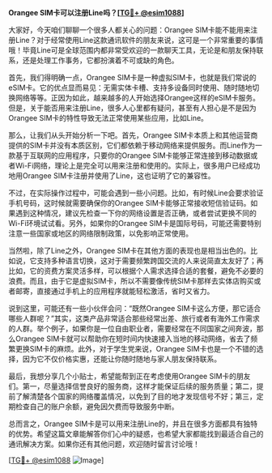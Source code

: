 **Orangee SIM卡可以注册Line吗？[[TG💪+ @esim1088](https://t.me/s/esim1088)]**

大家好，今天咱们聊聊一个很多人都关心的问题：Orangee SIM卡能不能用来注册Line？对于经常使用Line这款通讯软件的朋友来说，这可是一个非常重要的事情哦！毕竟Line可是全球范围内都非常受欢迎的一款聊天工具，无论是和朋友保持联系，还是处理工作事务，它都扮演着不可或缺的角色。

首先，我们得明确一点，Orangee SIM卡是一种虚拟SIM卡，也就是我们常说的eSIM卡。它的优点显而易见：无需实体卡槽、支持多设备同时使用、随时随地切换网络等等。正因为如此，越来越多的人开始选择Orangee这样的eSIM卡服务。但是，关于能否用来注册Line，很多人心里都有疑问，甚至有人担心是不是因为Orangee SIM卡的特性导致无法正常使用某些应用，比如Line。

那么，让我们从头开始分析一下吧。首先，Orangee SIM卡本质上和其他运营商提供的SIM卡并没有本质区别，它们都依赖于移动网络来提供服务。而Line作为一款基于互联网的应用程序，只要你的Orangee SIM卡能够正常连接到移动数据或者Wi-Fi网络，理论上是完全可以用来注册和使用的。实际上，很多用户已经成功地用Orangee SIM卡注册并使用了Line，这也证明了它的兼容性。

不过，在实际操作过程中，可能会遇到一些小问题。比如，有时候Line会要求验证手机号码，这时候就需要确保你的Orangee SIM卡能够正常接收短信验证码。如果遇到这种情况，建议先检查一下你的网络设置是否正确，或者尝试更换不同的Wi-Fi环境试试看。另外，如果你的Orangee SIM卡是国际号码，可能还需要特别注意一些国家或地区的网络限制政策，以免影响正常使用。

当然啦，除了Line之外，Orangee SIM卡在其他方面的表现也是相当出色的。比如说，它支持多种语言切换，这对于需要频繁跨国交流的人来说简直太友好了；再比如，它的资费方案灵活多样，可以根据个人需求选择合适的套餐，避免不必要的浪费。而且，由于它是虚拟SIM卡，所以不需要像传统SIM卡那样去实体店购买或者邮寄，直接通过手机上的应用程序就能轻松激活，省时又省力。

说到这里，可能还有一些小伙伴会问：“既然Orangee SIM卡这么方便，那它适合哪些人群呢？”其实，这类产品非常适合那些经常出差、旅行或者有海外工作需求的人群。举个例子，如果你是一位自由职业者，需要经常在不同国家之间奔波，那么Orangee SIM卡就可以帮助你在短时间内快速接入当地的移动网络，省去了频繁更换SIM卡的麻烦。此外，对于学生党来说，Orangee SIM卡也是一个不错的选择，因为它不仅价格实惠，还能让你随时随地与家人朋友保持联系。

最后，我想分享几个小贴士，希望能帮到正在考虑使用Orangee SIM卡的朋友们。第一，尽量选择信誉良好的服务商，这样才能保证后续的服务质量；第二，提前了解清楚各个国家的网络覆盖情况，以免到了目的地才发现信号不好；第三，定期检查自己的账户余额，避免因欠费而导致服务中断。

总而言之，Orangee SIM卡是可以用来注册Line的，并且在很多方面都具有独特的优势。希望这篇文章能解答你们心中的疑惑，也希望大家都能找到最适合自己的通讯解决方案。如果你还有其他问题，欢迎随时留言讨论哦！

[[TG💪+ @esim1088](https://t.me/s/esim1088) ![Image](https://i.postimg.cc/4NQfJmqS/Snipaste-2025-05-13-00-14-12.png)]